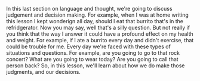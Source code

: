 In this last section on language and thought, we're going to discuss judgement
and decision making. For example, when I was at home writing this lesson I kept
wonderign all day, should I eat that burrito that's in the refridgerator. Now
you may say, well that's a silly question. But not really if you think that the
way I answer it could have a profound effect on my health and weight. For
example, if I ate a burrito every day and didn't exercise, that could be
trouble for me. Every day we're faced with these types of situations and
questions. For example, are you going to go to that rock concert? What are you
going to wear today? Are you going to call that person back? So, in this
lesson, we'll learn about how we do make those judgments, and our decisions.
